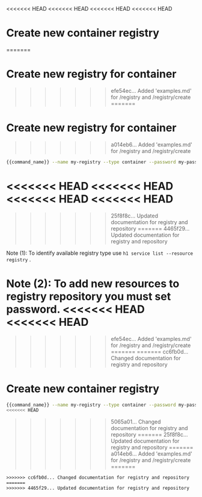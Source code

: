 <<<<<<< HEAD
<<<<<<< HEAD
<<<<<<< HEAD
<<<<<<< HEAD
# Create new container registry
=======
# Create new registry for container
>>>>>>> efe54ec... Added 'examples.md' for /registry and /registry/create
=======
# Create new registry for container
>>>>>>> a014eb6... Added 'examples.md' for /registry and /registry/create

```bash
{{command_name}} --name my-registry --type container --password my-password
```
<<<<<<< HEAD
<<<<<<< HEAD
<<<<<<< HEAD
<<<<<<< HEAD
=======
>>>>>>> 25f8f8c... Updated documentation for registry and repository
=======
>>>>>>> 4465f29... Updated documentation for registry and repository

Note (1): To identify available registry type use ```h1 service list --resource registry``` .

Note (2): To add new resources to registry repository you must set password.
<<<<<<< HEAD
<<<<<<< HEAD
=======
>>>>>>> efe54ec... Added 'examples.md' for /registry and /registry/create
=======
=======
>>>>>>> cc6fb0d... Changed documentation for registry and repository
# Create new container registry

```bash
{{command_name}} --name my-registry --type container --password my-password
<<<<<<< HEAD
```
>>>>>>> 5065a01... Changed documentation for registry and repository
=======
>>>>>>> 25f8f8c... Updated documentation for registry and repository
=======
>>>>>>> a014eb6... Added 'examples.md' for /registry and /registry/create
=======
```
>>>>>>> cc6fb0d... Changed documentation for registry and repository
=======
>>>>>>> 4465f29... Updated documentation for registry and repository
